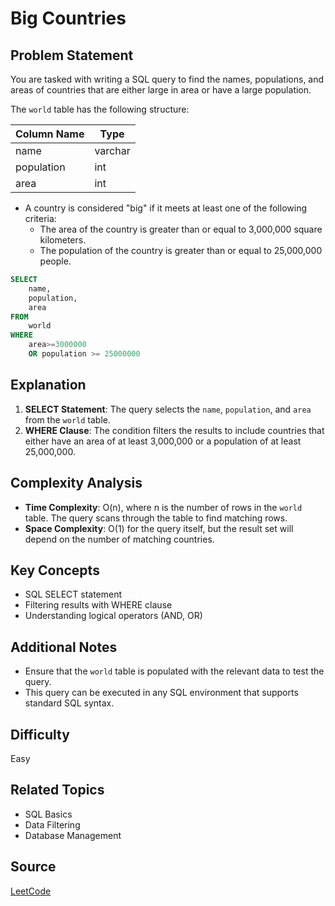 # Big Countries

## Problem Statement
You are tasked with writing a SQL query to find the names, populations, and areas of countries that are either large in area or have a large population. 

The `world` table has the following structure:

| Column Name   | Type    |
|---------------|---------|
| name          | varchar |
| population    | int     |
| area          | int     |

- A country is considered "big" if it meets at least one of the following criteria:
  - The area of the country is greater than or equal to 3,000,000 square kilometers.
  - The population of the country is greater than or equal to 25,000,000 people.

```sql
SELECT
    name,
    population,
    area
FROM
    world
WHERE
    area>=3000000 
    OR population >= 25000000
```

## Explanation
1. **SELECT Statement**: The query selects the `name`, `population`, and `area` from the `world` table.
2. **WHERE Clause**: The condition filters the results to include countries that either have an area of at least 3,000,000 or a population of at least 25,000,000.

## Complexity Analysis
- **Time Complexity**: O(n), where n is the number of rows in the `world` table. The query scans through the table to find matching rows.
- **Space Complexity**: O(1) for the query itself, but the result set will depend on the number of matching countries.

## Key Concepts
- SQL SELECT statement
- Filtering results with WHERE clause
- Understanding logical operators (AND, OR)

## Additional Notes
- Ensure that the `world` table is populated with the relevant data to test the query.
- This query can be executed in any SQL environment that supports standard SQL syntax.

## Difficulty
Easy

## Related Topics
- SQL Basics
- Data Filtering
- Database Management

## Source
[LeetCode](https://leetcode.com/problems/big-countries/?envType=study-plan-v2&envId=top-sql-50)
